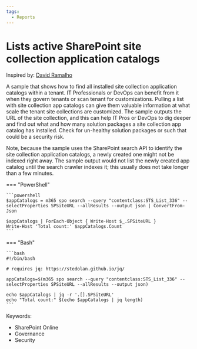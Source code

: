 ```yaml
---
tags:
  - Reports
---
```


# Lists active SharePoint site collection application catalogs

Inspired by: [David Ramalho](http://sharepoint-tricks.com/check-all-sharepoint-sites-collection-with-app-catalog-active/)

A sample that shows how to find all installed site collection application catalogs within a tenant. IT Professionals or DevOps can benefit from it when they govern tenants or scan tenant for customizations. Pulling a list with site collection app catalogs can give them valuable information at what scale the tenant site collections are customized. The sample outputs the URL of the site collection, and this can help IT Pros or DevOps to dig deeper and find out what and how many solution packages a site collection app catalog has installed. Check for un-healthy solution packages or such that could be a security risk.

Note, because the sample uses the SharePoint search API to identify the site collection application catalogs, a newly created one might not be indexed right away. The sample output would not list the newly created app catalog until the search crawler indexes it; this usually does not take longer than a few minutes.

=== "PowerShell"

    ```powershell
    $appCatalogs = m365 spo search --query "contentclass:STS_List_336" --selectProperties SPSiteURL --allResults --output json | ConvertFrom-Json

    $appCatalogs | ForEach-Object { Write-Host $_.SPSiteURL }
    Write-Host 'Total count:' $appCatalogs.Count
    ```

=== "Bash"

    ```bash
    #!/bin/bash

    # requires jq: https://stedolan.github.io/jq/

    appCatalogs=$(m365 spo search --query "contentclass:STS_List_336" --selectProperties SPSiteURL --allResults --output json)

    echo $appCatalogs | jq -r '.[].SPSiteURL'
    echo "Total count:" $(echo $appCatalogs | jq length)
    ```

Keywords:

- SharePoint Online
- Governance
- Security